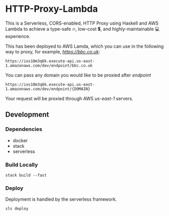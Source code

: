 # HTTP-Proxy-Lambda

This is a Serverless, CORS-enabled, HTTP Proxy using Haskell and AWS Lambda to achieve a type-safe :fire:, low-cost :heavy_dollar_sign:, and highly-maintainable :computer: experience. 

This has been deployed to AWS Lamda, which you can use in the following way to proxy, for example, _https://bbc.co.uk_:

```
https://ios10m3q6k.execute-api.us-east-1.amazonaws.com/dev/endpoint/bbc.co.uk
```

You can pass any domain you would like to be proxied after _endpoint_

```
https://ios10m3q6k.execute-api.us-east-1.amazonaws.com/dev/endpoint/{DOMAIN}
```

Your request will be proxied through AWS _us-east-1_ servers.

## Development

### Dependencies

- docker
- stack
- serverless

### Build Locally

```
stack build --fast
```

### Deploy

Deployment is handled by the serverless framework.

```
sls deploy
```

